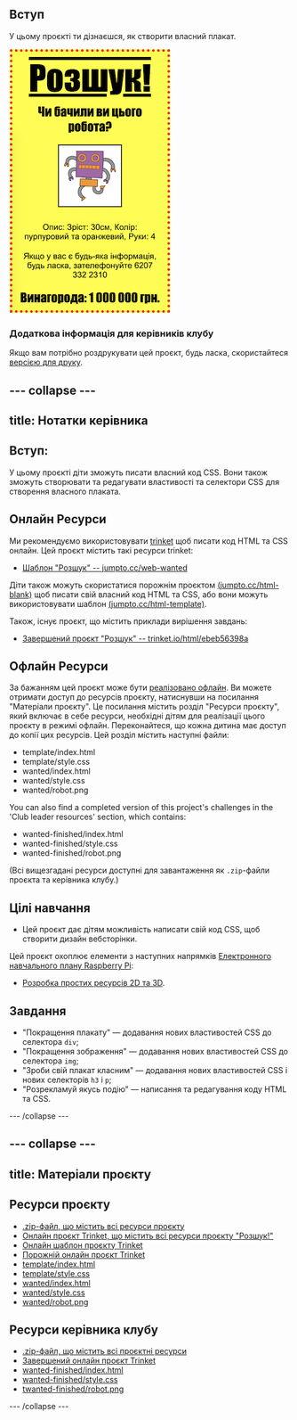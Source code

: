 ## Вступ

У цьому проєкті ти дізнаєшся, як створити власний плакат.

![знімок екрана](images/wanted-final.png)

### Додаткова інформація для керівників клубу

Якщо вам потрібно роздрукувати цей проєкт, будь ласка, скористайтеся [версією для друку](https://projects.raspberrypi.org/en/projects/wanted/print).

## \--- collapse \---

## title: Нотатки керівника

## Вступ:

У цьому проєкті діти зможуть писати власний код CSS. Вони також зможуть створювати та редагувати властивості та селектори CSS для створення власного плаката.

## Онлайн Ресурси

Ми рекомендуємо використовувати [trinket](https://trinket.io/) щоб писати код HTML та CSS онлайн. Цей проєкт містить такі ресурси trinket:

* [Шаблон "Розшук" -- jumpto.cc/web-wanted](http://jumpto.cc/web-wanted)

Діти також можуть скористатися порожнім проєктом [(jumpto.cc/html-blank)](http://jumpto.cc/html-blank) щоб писати свій власний код HTML та CSS, або вони можуть використовувати шаблон [(jumpto.cc/html-template)](http://jumpto.cc/html-template).

Також, існує проєкт, що містить приклади вирішення завдань:

* [Завершений проєкт "Розшук" -- trinket.io/html/ebeb56398a](https://trinket.io/html/ebeb56398a)

## Офлайн Ресурси

За бажанням цей проєкт може бути [реалізовано офлайн](https://www.codeclubprojects.org/en-GB/resources/webdev-working-offline/). Ви можете отримати доступ до ресурсів проєкту, натиснувши на посилання "Матеріали проєкту". Це посилання містить розділ "Ресурси проєкту", який включає в себе ресурси, необхідні дітям для реалізації цього проєкту в режимі офлайн. Переконайтеся, що кожна дитина має доступ до копії цих ресурсів. Цей розділ містить наступні файли:

* template/index.html
* template/style.css
* wanted/index.html
* wanted/style.css
* wanted/robot.png

You can also find a completed version of this project's challenges in the 'Club leader resources' section, which contains:

* wanted-finished/index.html
* wanted-finished/style.css
* wanted-finished/robot.png

(Всі вищезгадані ресурси доступні для завантаження як `.zip`-файли проєкта та керівника клубу.)

## Цілі навчання

* Цей проєкт дає дітям можливість написати свій код CSS, щоб створити дизайн вебсторінки.

Цей проєкт охоплює елементи з наступних напрямків [Електронного навчального плану Raspberry Pi](http://rpf.io/curriculum):

* [Розробка простих ресурсів 2D та 3D](https://www.raspberrypi.org/curriculum/design/creator).

## Завдання

* "Покращення плакату" — додавання нових властивостей CSS до селектора `div`;
* "Покращення зображення" — додавання нових властивостей CSS до селектора `img`;
* "Зроби свій плакат класним" — додавання нових властивостей CSS і нових селекторів `h3` і `p`;
* "Розрекламуй якусь подію" — написання та редагування коду HTML та CSS.

\--- /collapse \---

## \--- collapse \---

## title: Матеріали проєкту

## Ресурси проєкту

* [.zip-файл, що містить всі ресурси проєкту](https://rpf.io/p/en/wanted-go)
* [Онлайн проєкт Trinket, що містить всі ресурси проєкту "Розшук!"](http://jumpto.cc/web-wanted)
* [Онлайн шаблон проєкту Trinket](http://jumpto.cc/trinket-template)
* [Порожній онлайн проєкт Trinket](http://jumpto.cc/trinket-blank)
* [template/index.html](resources/template-index.html)
* [template/style.css](resources/template-style.css)
* [wanted/index.html](resources/wanted-index.html)
* [wanted/style.css](resources/wanted-style.css)
* [wanted/robot.png](resources/wanted-robot.png)

## Ресурси керівника клубу

* [.zip-файл, що містить всі проєктні ресурси](https://rpf.io/p/en/wanted-go)
* [Завершений онлайн проєкт Trinket](https://trinket.io/html/ebeb56398a)
* [wanted-finished/index.html](resources/wanted-finished-index.html)
* [wanted-finished/style.css](resources/wanted-finished-style.css)
* [twanted-finished/robot.png](resources/twanted-finished-robot.png)

\--- /collapse \---